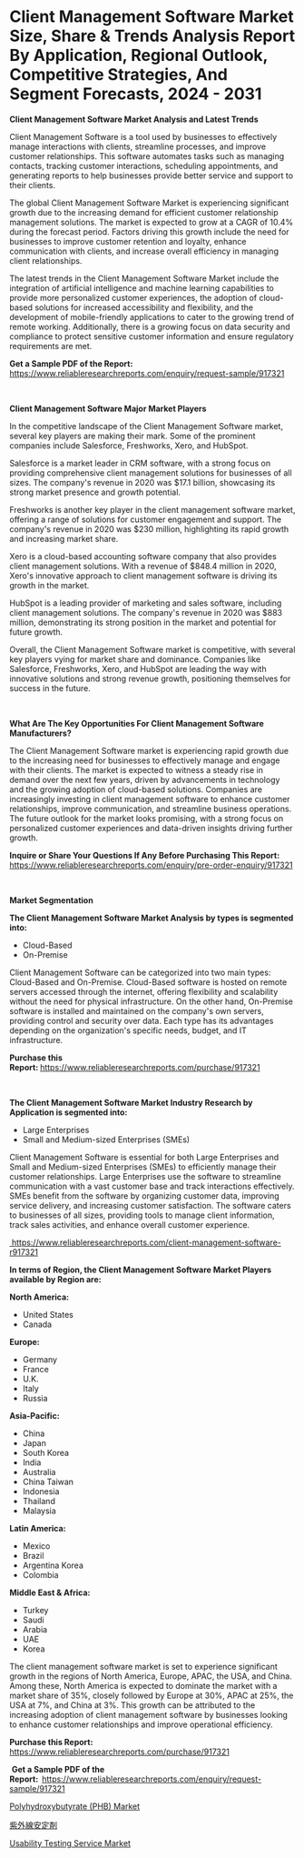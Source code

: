 <p><h1>Client Management Software Market Size, Share & Trends Analysis Report By Application, Regional Outlook, Competitive Strategies, And Segment Forecasts, 2024 - 2031</h1></p><p><strong>Client Management Software Market Analysis and Latest Trends</strong></p>
<p><p>Client Management Software is a tool used by businesses to effectively manage interactions with clients, streamline processes, and improve customer relationships. This software automates tasks such as managing contacts, tracking customer interactions, scheduling appointments, and generating reports to help businesses provide better service and support to their clients.</p><p>The global Client Management Software Market is experiencing significant growth due to the increasing demand for efficient customer relationship management solutions. The market is expected to grow at a CAGR of 10.4% during the forecast period. Factors driving this growth include the need for businesses to improve customer retention and loyalty, enhance communication with clients, and increase overall efficiency in managing client relationships.</p><p>The latest trends in the Client Management Software Market include the integration of artificial intelligence and machine learning capabilities to provide more personalized customer experiences, the adoption of cloud-based solutions for increased accessibility and flexibility, and the development of mobile-friendly applications to cater to the growing trend of remote working. Additionally, there is a growing focus on data security and compliance to protect sensitive customer information and ensure regulatory requirements are met.</p></p>
<p><strong>Get a Sample PDF of the Report:&nbsp;</strong> <a href="https://www.reliableresearchreports.com/enquiry/request-sample/917321">https://www.reliableresearchreports.com/enquiry/request-sample/917321</a></p>
<p>&nbsp;</p>
<p><strong>Client Management Software Major Market Players</strong></p>
<p><p>In the competitive landscape of the Client Management Software market, several key players are making their mark. Some of the prominent companies include Salesforce, Freshworks, Xero, and HubSpot.</p><p>Salesforce is a market leader in CRM software, with a strong focus on providing comprehensive client management solutions for businesses of all sizes. The company's revenue in 2020 was $17.1 billion, showcasing its strong market presence and growth potential.</p><p>Freshworks is another key player in the client management software market, offering a range of solutions for customer engagement and support. The company's revenue in 2020 was $230 million, highlighting its rapid growth and increasing market share.</p><p>Xero is a cloud-based accounting software company that also provides client management solutions. With a revenue of $848.4 million in 2020, Xero's innovative approach to client management software is driving its growth in the market.</p><p>HubSpot is a leading provider of marketing and sales software, including client management solutions. The company's revenue in 2020 was $883 million, demonstrating its strong position in the market and potential for future growth.</p><p>Overall, the Client Management Software market is competitive, with several key players vying for market share and dominance. Companies like Salesforce, Freshworks, Xero, and HubSpot are leading the way with innovative solutions and strong revenue growth, positioning themselves for success in the future.</p></p>
<p>&nbsp;</p>
<p><strong>What Are The Key Opportunities For Client Management Software Manufacturers?</strong></p>
<p><p>The Client Management Software market is experiencing rapid growth due to the increasing need for businesses to effectively manage and engage with their clients. The market is expected to witness a steady rise in demand over the next few years, driven by advancements in technology and the growing adoption of cloud-based solutions. Companies are increasingly investing in client management software to enhance customer relationships, improve communication, and streamline business operations. The future outlook for the market looks promising, with a strong focus on personalized customer experiences and data-driven insights driving further growth.</p></p>
<p><strong>Inquire or Share Your Questions If Any Before Purchasing This Report:</strong> <a href="https://www.reliableresearchreports.com/enquiry/pre-order-enquiry/917321">https://www.reliableresearchreports.com/enquiry/pre-order-enquiry/917321</a></p>
<p>&nbsp;</p>
<p><strong>Market Segmentation</strong></p>
<p><strong>The Client Management Software Market Analysis by types is segmented into:</strong></p>
<p><ul><li>Cloud-Based</li><li>On-Premise</li></ul></p>
<p><p>Client Management Software can be categorized into two main types: Cloud-Based and On-Premise. Cloud-Based software is hosted on remote servers accessed through the internet, offering flexibility and scalability without the need for physical infrastructure. On the other hand, On-Premise software is installed and maintained on the company's own servers, providing control and security over data. Each type has its advantages depending on the organization's specific needs, budget, and IT infrastructure.</p></p>
<p><strong>Purchase this Report:&nbsp;</strong><a href="https://www.reliableresearchreports.com/purchase/917321">https://www.reliableresearchreports.com/purchase/917321</a></p>
<p>&nbsp;</p>
<p><strong>The Client Management Software Market Industry Research by Application is segmented into:</strong></p>
<p><ul><li>Large Enterprises</li><li>Small and Medium-sized Enterprises (SMEs)</li></ul></p>
<p><p>Client Management Software is essential for both Large Enterprises and Small and Medium-sized Enterprises (SMEs) to efficiently manage their customer relationships. Large Enterprises use the software to streamline communication with a vast customer base and track interactions effectively. SMEs benefit from the software by organizing customer data, improving service delivery, and increasing customer satisfaction. The software caters to businesses of all sizes, providing tools to manage client information, track sales activities, and enhance overall customer experience.</p></p>
<p><a href="https://www.reliableresearchreports.com/client-management-software-r917321">&nbsp;https://www.reliableresearchreports.com/client-management-software-r917321</a></p>
<p><strong>In terms of Region, the Client Management Software Market Players available by Region are:</strong></p>
<p>
    <p> <strong> North America: </strong>
        <ul>
            <li>United States</li>
            <li>Canada</li>
        </ul>
        </p> 
    <p> <strong> Europe: </strong>
        <ul>
            <li>Germany</li>
            <li>France</li>
            <li>U.K.</li>
            <li>Italy</li>
            <li>Russia</li>
        </ul>
        </p> 
    <p> <strong> Asia-Pacific: </strong>
        <ul>
            <li>China</li>
            <li>Japan</li>
            <li>South Korea</li>
            <li>India</li>
            <li>Australia</li>
            <li>China Taiwan</li>
            <li>Indonesia</li>
            <li>Thailand</li>
            <li>Malaysia</li>
        </ul>
        </p> 
    <p> <strong> Latin America: </strong>
        <ul>
            <li>Mexico</li>
            <li>Brazil</li>
            <li>Argentina Korea</li>
            <li>Colombia</li>
        </ul>
        </p> 
    <p> <strong> Middle East & Africa: </strong>
        <ul>
            <li>Turkey</li>
            <li>Saudi</li>
            <li>Arabia</li>
            <li>UAE</li>
            <li>Korea</li>
        </ul>
    </p>
    </p>
<p><p>The client management software market is set to experience significant growth in the regions of North America, Europe, APAC, the USA, and China. Among these, North America is expected to dominate the market with a market share of 35%, closely followed by Europe at 30%, APAC at 25%, the USA at 7%, and China at 3%. This growth can be attributed to the increasing adoption of client management software by businesses looking to enhance customer relationships and improve operational efficiency.</p></p>
<p><strong>Purchase this Report: </strong><a href="https://www.reliableresearchreports.com/purchase/917321">https://www.reliableresearchreports.com/purchase/917321</a></p>
<p>&nbsp;<strong>Get a Sample PDF of the Report:&nbsp;&nbsp;</strong><a href="https://www.reliableresearchreports.com/enquiry/request-sample/917321">https://www.reliableresearchreports.com/enquiry/request-sample/917321</a></p>
<p><strong></strong></p>
<p><p><a href="https://issuu.com/reportprime-2/docs/polyhydroxybutyrate-phb-market-size-2030.pptx">Polyhydroxybutyrate (PHB) Market</a></p><p><a href="https://github.com/ihabdkwlxs948/Market-Research-Report-List-2/blob/main/688521452616.md">紫外線安定剤</a></p><p><a href="https://github.com/mabutironaldo/Market-Research-Report-List-4/blob/main/usability-testing-service-market.md">Usability Testing Service Market</a></p></p>